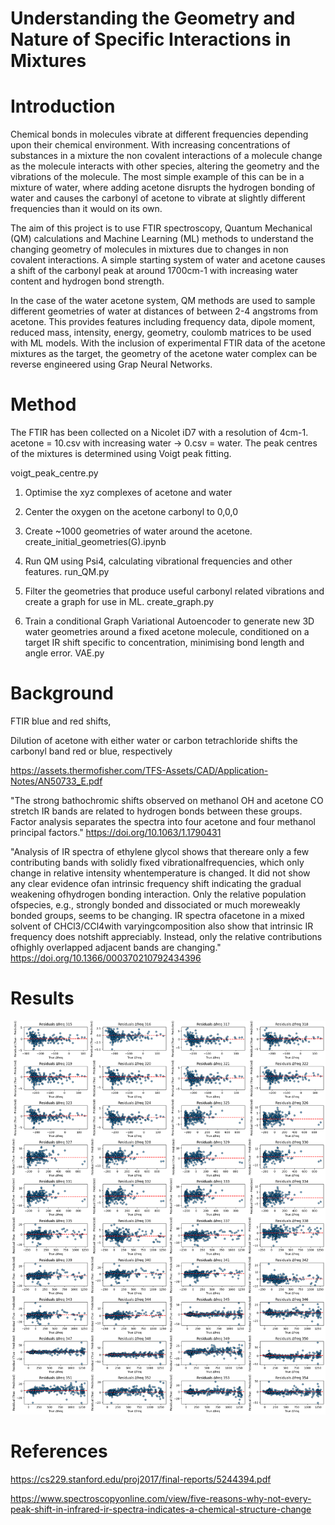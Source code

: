 
# Understanding the Geometry and Nature of Specific Interactions in Mixtures 

# Introduction

Chemical bonds in molecules vibrate at different frequencies depending upon their chemical environment. With increasing concentrations of substances in a mixture the non covalent interactions of a molecule change as the molecule interacts with other species, altering the geometry and the vibrations of the molecule. The most simple example of this can be in a mixture of water, where adding acetone disrupts the hydrogen bonding of water and causes the carbonyl of acetone to vibrate at slightly different frequencies than it would on its own.

The aim of this project is to use FTIR spectroscopy, Quantum Mechanical (QM) calculations and Machine Learning (ML) methods to understand the changing geometry of molecules in mixtures due to changes in non covalent interactions. A simple starting system of water and acetone causes a shift of the carbonyl peak at around 1700cm-1 with increasing water content and hydrogen bond strength. 

In the case of the water acetone system, QM methods are used to sample different geometries of water at distances of between 2-4 angstroms from acetone. This provides features including frequency data, dipole moment, reduced mass, intensity, energy, geometry, coulomb matrices to be used with ML models.  With the inclusion of experimental FTIR data of the acetone mixtures as the target, the geometry of the acetone water complex can be reverse engineered using Grap Neural Networks.

# Method
The FTIR has been collected on a Nicolet iD7 with a resolution of 4cm-1. acetone = 10.csv with increasing water -> 0.csv = water. The peak centres of the mixtures is determined using Voigt peak fitting. 

voigt_peak_centre.py 

1. Optimise the xyz complexes of acetone and water

2. Center the oxygen on the acetone carbonyl to 0,0,0

3. Create ~1000 geometries of water around the acetone.
create_initial_geometries(G).ipynb

4. Run QM using Psi4, calculating vibrational frequencies and other features.
run_QM.py

5. Filter the geometries that produce useful carbonyl related vibrations and create a graph for use in ML.
create_graph.py

6. Train a conditional Graph Variational Autoencoder to generate new 3D water geometries around a fixed acetone molecule, conditioned on a target IR shift specific to concentration, minimising bond length and angle error.
VAE.py



# Background
FTIR blue and red shifts, 

Dilution of acetone with either water or carbon tetrachloride shifts the carbonyl band red or blue, respectively

https://assets.thermofisher.com/TFS-Assets/CAD/Application-Notes/AN50733_E.pdf

"The strong bathochromic shifts observed on methanol OH and acetone CO stretch IR bands are related to hydrogen bonds between these groups. Factor analysis separates the spectra into four acetone and four methanol principal factors." 
https://doi.org/10.1063/1.1790431

"Analysis  of  IR  spectra  of  ethylene  glycol  shows  that  thereare only a few contributing bands with solidly fixed vibrationalfrequencies,  which  only  change  in  relative  intensity  whentemperature is changed. It did not show any clear evidence ofan intrinsic frequency shift indicating the gradual weakening ofhydrogen bonding interaction. Only the relative population ofspecies,  e.g.,  strongly  bonded  and  dissociated  or  much  moreweakly  bonded  groups,  seems  to  be  changing.  IR  spectra  ofacetone   in   a   mixed   solvent   of   CHCl3/CCl4with   varyingcomposition  also  show  that  intrinsic  IR  frequency  does  notshift  appreciably.  Instead,  only  the  relative  contributions  ofhighly overlapped adjacent bands are changing."
https://doi.org/10.1366/000370210792434396

# Results

![predictions from basic GNN](./predictions_from_basic_GNN.png)

# References

https://cs229.stanford.edu/proj2017/final-reports/5244394.pdf

https://www.spectroscopyonline.com/view/five-reasons-why-not-every-peak-shift-in-infrared-ir-spectra-indicates-a-chemical-structure-change








